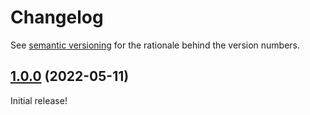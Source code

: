 # Changelog

See [semantic versioning](https://semver.org/spec/v2.0.0.html) for the rationale behind
the version numbers.

## [1.0.0](https://github.com/CASTOR-telescope/ETC_frontend/tree/v1.0.0) (2022-05-11)

Initial release!
